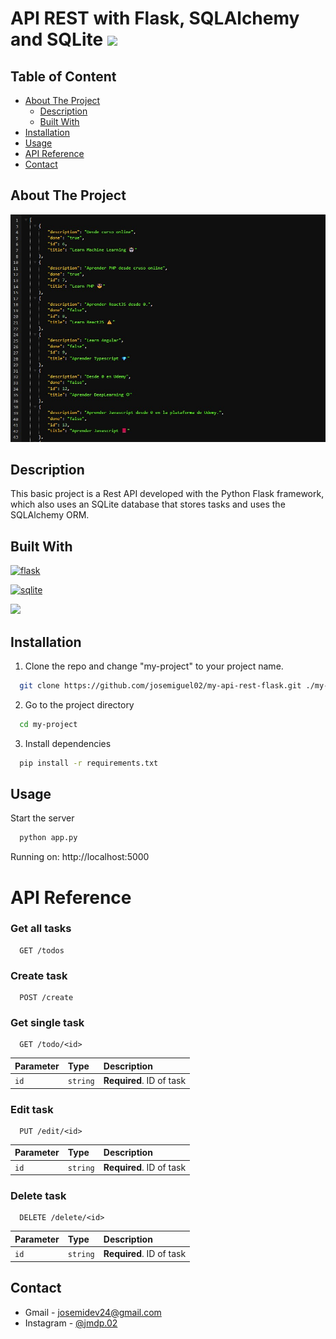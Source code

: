 # API REST with Flask, SQLAlchemy and SQLite <img src='https://emojis.slackmojis.com/emojis/images/1643514075/314/flask.png?1643514075' height='30'>

## Table of Content

- [About The Project](#about-the-project)
  - [Description](#description)
  - [Built With](#built-with)
- [Installation](#installation)
- [Usage](#usage)
- [API Reference](#api-reference)
- [Contact](#contact)

## About The Project

![Demo](demo/api-demo.jpg)

## Description

This basic project is a Rest API developed with the Python Flask framework, which also uses an SQLite database that stores tasks and uses the SQLAlchemy ORM.

## Built With

[![flask](https://img.shields.io/badge/Flask-000000?style=for-the-badge&logo=flask&logoColor=white)](https://flask.palletsprojects.com)

[![sqlite](https://img.shields.io/badge/SQLite-07405E?style=for-the-badge&logo=sqlite&logoColor=white)](https://www.sqlite.org)

<a href='https://www.sqlalchemy.org'>
  <img src='https://hakin9.org/wp-content/uploads/2019/08/connect-a-flask-app-to-a-mysql-database-with-sqlalchemy-and-pymysql.jpg' height='37'>
</a>

## Installation

1. Clone the repo and change "my-project" to your project name.

```sh
  git clone https://github.com/josemiguel02/my-api-rest-flask.git ./my-project
```

2. Go to the project directory

```sh
  cd my-project
```

3. Install dependencies

```sh
  pip install -r requirements.txt
```

## Usage

Start the server

```sh
  python app.py
```

Running on: http://localhost:5000

# API Reference

### Get all tasks

```
  GET /todos
```

### Create task

```
  POST /create
```

### Get single task

```
  GET /todo/<id>
```

| Parameter | Type     | Description              |
| :-------- | :------- | :----------------------- |
| `id`      | `string` | **Required**. ID of task |

### Edit task

```
  PUT /edit/<id>
```

| Parameter | Type     | Description              |
| :-------- | :------- | :----------------------- |
| `id`      | `string` | **Required**. ID of task |

### Delete task

```
  DELETE /delete/<id>
```

| Parameter | Type     | Description              |
| :-------- | :------- | :----------------------- |
| `id`      | `string` | **Required**. ID of task |

## Contact

- Gmail - [josemidev24@gmail.com](mailto:josemidev24@gmail.com)
- Instagram - [@jmdp.02](https://www.instagram.com/jmdp.02)
